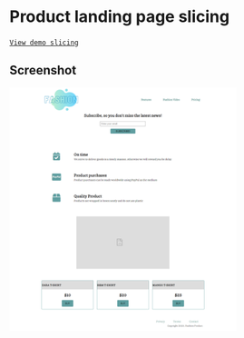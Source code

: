 # Product landing page slicing

[`View demo slicing`](https://codepen.io/sjasminetya/pen/poymVvZ)

## Screenshot
<img src="image/demo.png" width="400">
